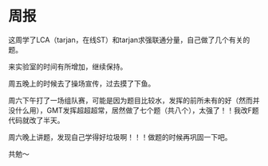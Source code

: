 # 周报

这周学了LCA（tarjan，在线ST）和tarjan求强联通分量，自己做了几个有关的题。

来实验室的时间有所增加，继续保持。

周五晚上的时候去了操场宣传，过去摸了下鱼。

周六下午打了一场组队赛，可能是因为题目比较水，发挥的前所未有的好（然而并没什么用），GMT发挥超超超常，居然做了七个题（共八个），太强了！！我改F题代码就改了半天。

周六晚上讲题，发现自己学得好垃圾啊！！！做题的时候再巩固一下吧。

共勉～
